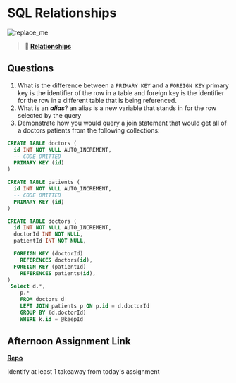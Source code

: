 # SQL Relationships

![replace_me](https://codeworks.blob.core.windows.net/public/assets/img/illustrations/placeholder.svg)

> **📖 [Relationships](https://codeworksacademy.com/fs-student-guide/resources/wk11/02-MySQL-Relationships)**

## Questions

1. What is the difference between a `PRIMARY KEY` and a `FOREIGN KEY`
primary key is the identifier of the row in a table 
and foreign key is the identifier for the row in a different table that is being referenced. 
2. What is an ***alias***?
an alias is a new variable that stands in for the row selected by the query
3. Demonstrate how you would query a join statement that would get all of a doctors patients from the following collections:

```SQL
CREATE TABLE doctors (
  id INT NOT NULL AUTO_INCREMENT,
  -- CODE OMITTED
  PRIMARY KEY (id)
)

CREATE TABLE patients (
  id INT NOT NULL AUTO_INCREMENT,
  -- CODE OMITTED
  PRIMARY KEY (id)
)

CREATE TABLE doctors (
  id INT NOT NULL AUTO_INCREMENT,
  doctorId INT NOT NULL,
  patientId INT NOT NULL,

  FOREIGN KEY (doctorId)
    REFERENCES doctors(id),
  FOREIGN KEY (patientId)
    REFERENCES patients(id),
)
 Select d.*,
    p.*
    FROM doctors d 
    LEFT JOIN patients p ON p.id = d.doctorId
    GROUP BY (d.doctorId)
    WHERE k.id = @keepId
```



## Afternoon Assignment Link

**[Repo](https://github.com/Joshua-Jensen/<ASSIGNMENT_REPO>)**

Identify at least 1 takeaway from today's assignment
